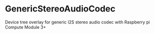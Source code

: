 # GenericStereoAudioCodec
Device tree overlay for generic I2S stereo audio codec with Raspberry pi Compute Module 3+

